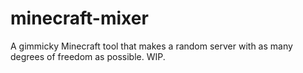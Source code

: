 # minecraft-mixer
A gimmicky Minecraft tool that makes a random server with as many degrees of freedom as possible. WIP.
